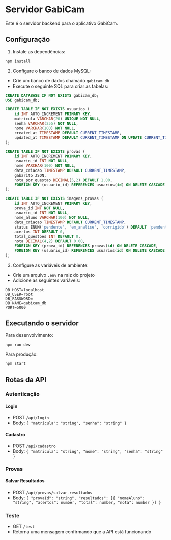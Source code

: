 # Servidor GabiCam

Este é o servidor backend para o aplicativo GabiCam.

## Configuração

1. Instale as dependências:
```bash
npm install
```

2. Configure o banco de dados MySQL:
- Crie um banco de dados chamado `gabicam_db`
- Execute o seguinte SQL para criar as tabelas:

```sql
CREATE DATABASE IF NOT EXISTS gabicam_db;
USE gabicam_db;

CREATE TABLE IF NOT EXISTS usuarios (
    id INT AUTO_INCREMENT PRIMARY KEY,
    matricula VARCHAR(20) UNIQUE NOT NULL,
    senha VARCHAR(255) NOT NULL,
    nome VARCHAR(100) NOT NULL,
    created_at TIMESTAMP DEFAULT CURRENT_TIMESTAMP,
    updated_at TIMESTAMP DEFAULT CURRENT_TIMESTAMP ON UPDATE CURRENT_TIMESTAMP
);

CREATE TABLE IF NOT EXISTS provas (
    id INT AUTO_INCREMENT PRIMARY KEY,
    usuario_id INT NOT NULL,
    nome VARCHAR(100) NOT NULL,
    data_criacao TIMESTAMP DEFAULT CURRENT_TIMESTAMP,
    gabarito JSON,
    nota_por_questao DECIMAL(5,2) DEFAULT 1.00,
    FOREIGN KEY (usuario_id) REFERENCES usuarios(id) ON DELETE CASCADE
);

CREATE TABLE IF NOT EXISTS imagens_provas (
    id INT AUTO_INCREMENT PRIMARY KEY,
    prova_id INT NOT NULL,
    usuario_id INT NOT NULL,
    nome_aluno VARCHAR(100) NOT NULL,
    data_criacao TIMESTAMP DEFAULT CURRENT_TIMESTAMP,
    status ENUM('pendente', 'em_analise', 'corrigido') DEFAULT 'pendente',
    acertos INT DEFAULT 0,
    total_questoes INT DEFAULT 0,
    nota DECIMAL(4,2) DEFAULT 0.00,
    FOREIGN KEY (prova_id) REFERENCES provas(id) ON DELETE CASCADE,
    FOREIGN KEY (usuario_id) REFERENCES usuarios(id) ON DELETE CASCADE
); 
```

3. Configure as variáveis de ambiente:
- Crie um arquivo `.env` na raiz do projeto
- Adicione as seguintes variáveis:
```
DB_HOST=localhost
DB_USER=root
DB_PASSWORD=
DB_NAME=gabicam_db
PORT=5000
```

## Executando o servidor

Para desenvolvimento:
```bash
npm run dev
```

Para produção:
```bash
npm start
```

## Rotas da API

### Autenticação

#### Login
- POST `/api/login`
- Body: `{ "matricula": "string", "senha": "string" }`

#### Cadastro
- POST `/api/cadastro`
- Body: `{ "matricula": "string", "nome": "string", "senha": "string" }`

### Provas

#### Salvar Resultados
- POST `/api/provas/salvar-resultados`
- Body: `{ "provaId": "string", "resultados": [{ "nomeAluno": "string", "acertos": number, "total": number, "nota": number }] }`

### Teste
- GET `/test`
- Retorna uma mensagem confirmando que a API está funcionando 